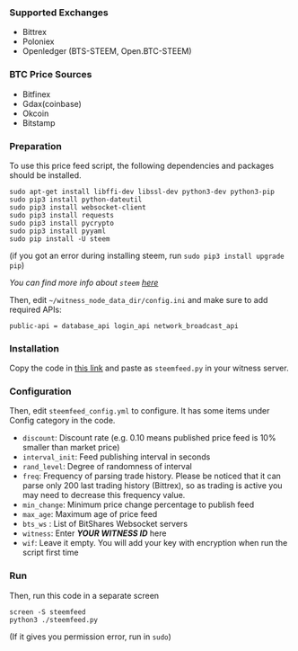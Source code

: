 ### Supported Exchanges
* Bittrex
* Poloniex
* Openledger (BTS-STEEM, Open.BTC-STEEM)

### BTC Price Sources
* Bitfinex
* Gdax(coinbase)
* Okcoin
* Bitstamp

### Preparation
To use this price feed script, the following dependencies and packages should be installed.

    sudo apt-get install libffi-dev libssl-dev python3-dev python3-pip
    sudo pip3 install python-dateutil
    sudo pip3 install websocket-client
    sudo pip3 install requests
    sudo pip3 install pycrypto
    sudo pip3 install pyyaml
    sudo pip install -U steem

(if you got an error during installing steem, run ``sudo pip3 install upgrade pip``)

_You can find more info about `steem` [here](https://github.com/steemit/steem-python)_

Then, edit `~/witness_node_data_dir/config.ini` and make sure to add required APIs:
```
public-api = database_api login_api network_broadcast_api
```


### Installation
Copy the code in [this link](https://github.com/clayop/steemfeed/blob/master/steemfeed.py) and paste as `steemfeed.py` in your witness server.


### Configuration
Then, edit `steemfeed_config.yml` to configure. It has some items under Config category in the code.

* `discount`: Discount rate (e.g. 0.10 means published price feed is 10% smaller than market price)
* `interval_init`: Feed publishing interval in seconds
* `rand_level`: Degree of randomness of interval
* `freq`: Frequency of parsing trade history. Please be noticed that it can parse only 200 last trading history (Bittrex), so as trading is active you may need to decrease this frequency value.
* `min_change`: Minimum price change percentage to publish feed
* `max_age`: Maximum age of price feed
* `bts_ws` : List of BitShares Websocket servers
* `witness`: Enter ***YOUR WITNESS ID*** here
 * `wif`: Leave it empty. You will add your key with encryption when run the script first time

### Run
Then, run this code in a separate screen

    screen -S steemfeed
    python3 ./steemfeed.py
(If it gives you permission error, run in `sudo`)
